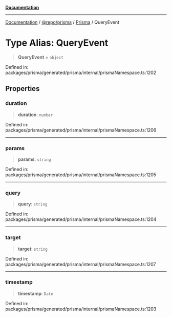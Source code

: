 [**Documentation**](../../../../../README.md)

***

[Documentation](../../../../../README.md) / [@repo/prisma](../../../README.md) / [Prisma](../README.md) / QueryEvent

# Type Alias: QueryEvent

> **QueryEvent** = `object`

Defined in: packages/prisma/generated/prisma/internal/prismaNamespace.ts:1202

## Properties

### duration

> **duration**: `number`

Defined in: packages/prisma/generated/prisma/internal/prismaNamespace.ts:1206

***

### params

> **params**: `string`

Defined in: packages/prisma/generated/prisma/internal/prismaNamespace.ts:1205

***

### query

> **query**: `string`

Defined in: packages/prisma/generated/prisma/internal/prismaNamespace.ts:1204

***

### target

> **target**: `string`

Defined in: packages/prisma/generated/prisma/internal/prismaNamespace.ts:1207

***

### timestamp

> **timestamp**: `Date`

Defined in: packages/prisma/generated/prisma/internal/prismaNamespace.ts:1203
